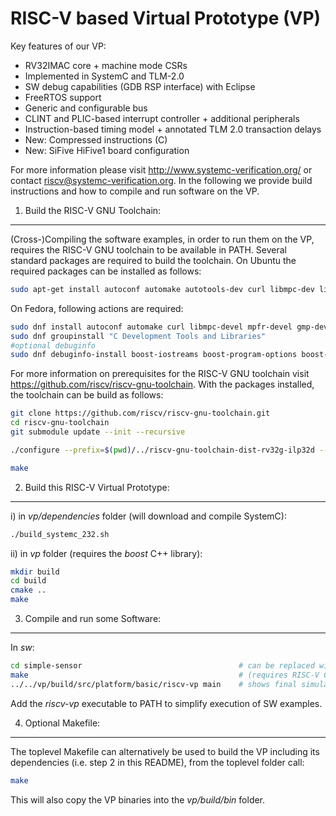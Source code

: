 RISC-V based Virtual Prototype (VP)
===================================

Key features of our VP:

 - RV32IMAC core + machine mode CSRs
 - Implemented in SystemC and TLM-2.0
 - SW debug capabilities (GDB RSP interface) with Eclipse
 - FreeRTOS support
 - Generic and configurable bus
 - CLINT and PLIC-based interrupt controller + additional peripherals
 - Instruction-based timing model + annotated TLM 2.0 transaction delays
 - New: Compressed instructions (C)
 - New: SiFive HiFive1 board configuration

For more information please visit http://www.systemc-verification.org/ or contact <riscv@systemc-verification.org>. In the following we provide build instructions and how to compile and run software on the VP.


1) Build the RISC-V GNU Toolchain:
----------------------------------

(Cross-)Compiling the software examples, in order to run them on the VP, requires the RISC-V GNU toolchain to be available in PATH. Several standard packages are required to build the toolchain. On Ubuntu the required packages can be installed as follows:

```bash
sudo apt-get install autoconf automake autotools-dev curl libmpc-dev libmpfr-dev libgmp-dev gawk build-essential bison flex texinfo gperf libtool patchutils bc zlib1g-dev libexpat-dev
```

On Fedora, following actions are required:
```bash
sudo dnf install autoconf automake curl libmpc-devel mpfr-devel gmp-devel gawk bison flex texinfo gperf libtool patchutils bc zlib-devel expat-devel cmake boost-devel
sudo dnf groupinstall "C Development Tools and Libraries"
#optional debuginfo
sudo dnf debuginfo-install boost-iostreams boost-program-options boost-regex bzip2-libs glibc libgcc libicu libstdc++ zlib
```

For more information on prerequisites for the RISC-V GNU toolchain visit https://github.com/riscv/riscv-gnu-toolchain. With the packages installed, the toolchain can be build as follows:

```bash
git clone https://github.com/riscv/riscv-gnu-toolchain.git
cd riscv-gnu-toolchain
git submodule update --init --recursive

./configure --prefix=$(pwd)/../riscv-gnu-toolchain-dist-rv32g-ilp32d --with-arch=rv32g --with-abi=ilp32d

make
```


2) Build this RISC-V Virtual Prototype:
---------------------------------------

i) in *vp/dependencies* folder (will download and compile SystemC):

```bash
./build_systemc_232.sh
```


ii) in *vp* folder (requires the *boost* C++ library):
 
```bash
mkdir build
cd build
cmake ..
make
```


3) Compile and run some Software:
---------------------------------

In *sw*:

```bash
cd simple-sensor                                   # can be replaced with different example
make                                               # (requires RISC-V GNU toolchain in PATH)
../../vp/build/src/platform/basic/riscv-vp main    # shows final simulation time as well as register and pc contents
```

Add the *riscv-vp* executable to PATH to simplify execution of SW examples.


4) Optional Makefile:
---------------------

The toplevel Makefile can alternatively be used to build the VP including its dependencies (i.e. step 2 in this README), from the toplevel folder call:

```bash
make
```

This will also copy the VP binaries into the *vp/build/bin* folder.

